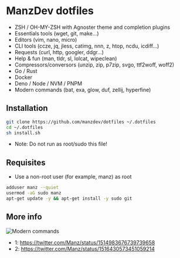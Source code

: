 # ManzDev dotfiles

- ZSH / OH-MY-ZSH with Agnoster theme and completion plugins
- Essentials tools (wget, git, make...)
- Editors (vim, nano, micro)
- CLI tools (ccze, jq, jless, catimg, nnn, z, htop, ncdu, icdiff...)
- Requests (curl, http, googler, ddgr...)
- Help & fun (man, tldr, sl, lolcat, wipeclean)
- Compressors/conversors (unzip, zip, p7zip, svgo, ttf2woff, woff2)
- Go / Rust
- Docker
- Deno / Node / NVM / PNPM
- Modern commands (bat, exa, glow, duf, zellij, hyperfine)

## Installation

```bash
git clone https://github.com/manzdev/dotfiles ~/.dotfiles
cd ~/.dotfiles
sh install.sh
```

* Note: Do not run as root/sudo this file!

## Requisites

- Use a non-root user (for example, manz) as root

```bash
adduser manz --quiet
usermod -aG sudo manz
apt-get update -y && apt-get install -y sudo git
```

## More info

![Modern commands](https://pbs.twimg.com/media/FQZHmm5aIAkTXEw?format=jpg&name=small)

- 1: https://twitter.com/Manz/status/1514983676739739658
- 2: https://twitter.com/Manz/status/1516430573451059214

